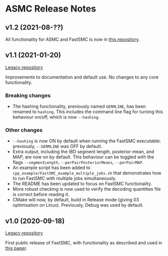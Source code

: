 # ASMC Release Notes

## v1.2 (2021-08-??)

All functionality for ASMC and FastSMC is now in [this repository](link???).




## v1.1 (2021-01-20)

[Legacy repository](https://github.com/PalamaraLab/FastSMC/releases/tag/v1.1)

Improvements to documentation and default use.
No changes to any core functionality.

### Breaking changes

- The hashing functionality, previously named `GERMLINE`, has been renamed to `hashing`.
  This includes the command line flag for turning this behaviour on/off, which is now `--hashing`.

### Other changes

- `--hashing` is now ON by default when running the FastSMC executable: previously, `--GERMLINE` was OFF by default.
- Extra output, including the IBD segment length, posterior mean, and MAP, are now on by default.
  This behaviour can be toggled with the flags `--segmentLength`, `--perPairPosteriorMeans`, `--perPairMAP`.
- An example script has been added to `cpp_example/FastSMC_example_multiple_jobs.sh` that demonstrates how to run FastSMC with multiple jobs simultaneously.
- The README has been updated to focus on FastSMC functionality.
- More robust checking is now used to verify the decoding quantities file is correct before reading it.
- CMake will now, by default, build in Release mode (giving 03 optimisation on Linux).
  Previously, Debug was used by default.

## v1.0 (2020-09-18)

[Legacy repository](https://github.com/PalamaraLab/FastSMC/releases/tag/v1.0)

First public release of FastSMC, with functionality as described and used in [this paper](https://doi.org/10.1038/s41467-020-19588-x).